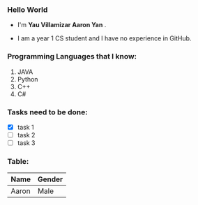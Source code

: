 ### Hello World

- I'm **Yau Villamizar Aaron Yan** .

- I am a year 1 CS student and I have no experience in GitHub.

### Programming Languages that I know: 
1. JAVA
2. Python
3. C++
4. C#
 
### Tasks need to be done:
- [x] task 1
- [ ] task 2
- [ ] task 3

 ### Table:
| Name     | Gender |
| ---------| -------|
| Aaron    | Male   |
